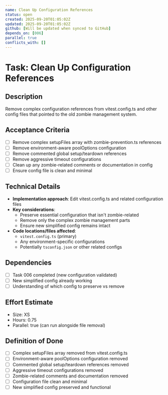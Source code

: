 ```yaml
---
name: Clean Up Configuration References
status: open
created: 2025-09-20T01:05:02Z
updated: 2025-09-20T01:05:02Z
github: [Will be updated when synced to GitHub]
depends_on: [006]
parallel: true
conflicts_with: []
---
```


# Task: Clean Up Configuration References

## Description

Remove complex configuration references from vitest.config.ts and other config
files that pointed to the old zombie management system.

## Acceptance Criteria

- [ ] Remove complex setupFiles array with zombie-prevention.ts references
- [ ] Remove environment-aware poolOptions configuration
- [ ] Remove commented global setup/teardown references
- [ ] Remove aggressive timeout configurations
- [ ] Clean up any zombie-related comments or documentation in config
- [ ] Ensure config file is clean and minimal

## Technical Details

- **Implementation approach**: Edit vitest.config.ts and related configuration
  files
- **Key considerations**:
  - Preserve essential configuration that isn't zombie-related
  - Remove only the complex zombie management parts
  - Ensure new simplified config remains intact
- **Code locations/files affected**:
  - `vitest.config.ts` (primary)
  - Any environment-specific configurations
  - Potentially `tsconfig.json` or other related configs

## Dependencies

- [ ] Task 006 completed (new configuration validated)
- [ ] New simplified config already working
- [ ] Understanding of which config to preserve vs remove

## Effort Estimate

- Size: XS
- Hours: 0.75
- Parallel: true (can run alongside file removal)

## Definition of Done

- [ ] Complex setupFiles array removed from vitest.config.ts
- [ ] Environment-aware poolOptions configuration removed
- [ ] Commented global setup/teardown references removed
- [ ] Aggressive timeout configurations removed
- [ ] Zombie-related comments and documentation removed
- [ ] Configuration file clean and minimal
- [ ] New simplified config preserved and functional
